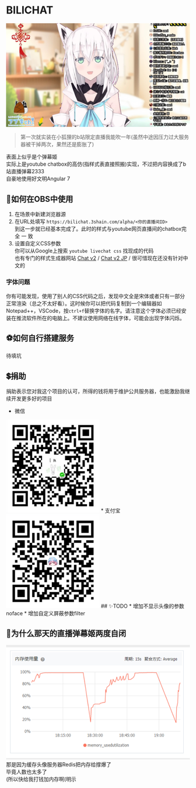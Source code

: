 # BILICHAT
![fubuki!](https://raw.githubusercontent.com/3Shain/BiliChat/master/docimg/fubuki.jpg)
> 第一次就实装在小狐狸的b站限定直播我能吹一年(虽然中途因压力过大服务器被干掉两次，果然还是膨胀了)

表面上似乎是个弹幕姬  
实际上是youtube chatbox的高仿(指样式表直接照搬)实现，不过把内容换成了b站直播弹幕2333  
自豪地使用好文明Angular 7

## 🌟如何在OBS中使用
1. 在场景中新建浏览器源
2. 在URL处填写 ` https://bilichat.3shain.com/alpha/<你的直播间ID> `  
到这一步就已经基本完成了。此时的样式与youtube网页直播间的chatbox完 全 一 致
3. 设置自定义CSS参数  
你可以从Google上搜索  ` youtube livechat css ` 找现成的代码  
也有专门的样式生成器网站 [Chat v2](https://chatv2.septapus.com/) / [Chat v2 JP](http://www.geocities.jp/css4obs/) / 很可惜现在还没有针对中文的 

### 字体问题  
你有可能发现，使用了别人的CSS代码之后，发现中文全是宋体或者只有一部分正常渲染（总之不太好看）。这时候你可以把代码复制到一个编辑器如Notepad++，VSCode，按`ctrl+f`替换字体的名字。请注意这个字体必须已经安装在推流软件所在的电脑上。不建议使用网络在线字体，可能会出现字体闪烁。

## ⚽如何自行搭建服务
待填坑
## 💲捐助
捐助表示您对我这个项目的认可，所得的钱将用于维护公共服务器，也能激励我继续开发更多好的项目
* 微信  
<img src="https://raw.githubusercontent.com/3Shain/BiliChat/master/docimg/wx.jpg" width="256">
* 支付宝  
<img src="https://raw.githubusercontent.com/3Shain/BiliChat/master/docimg/zfb.jpg" width="256">
## ✨TODO
* 增加不显示头像的参数noface
* 增加自定义屏蔽参数filter

## 👀为什么那天的直播弹幕姬两度自闭

![噔 噔 咚](https://raw.githubusercontent.com/3Shain/BiliChat/master/docimg/zibi.png)  
那是因为缓存头像服务器Redis把内存给撑爆了  
毕竟人数也太多了  
(所以快给我打钱加内存啊(明示

